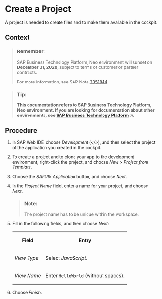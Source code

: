<!-- loio5695f58aaa6242c3b1c7a1654209eafd -->

# Create a Project

A project is needed to create files and to make them available in the cockpit.



## Context

> ### Remember:  
> SAP Business Technology Platform, Neo environment will sunset on **December 31, 2028**, subject to terms of customer or partner contracts.
> 
> For more information, see SAP Note [3351844](https://me.sap.com/notes/3351844).

> ### Tip:  
> **This documentation refers to SAP Business Technology Platform, Neo environment. If you are looking for documentation about other environments, see [SAP Business Technology Platform](https://help.sap.com/viewer/65de2977205c403bbc107264b8eccf4b/Cloud/en-US/6a2c1ab5a31b4ed9a2ce17a5329e1dd8.html "SAP Business Technology Platform (SAP BTP) is an integrated offering comprised of four technology portfolios: database and data management, application development and integration, analytics, and intelligent technologies. The platform offers users the ability to turn data into business value, compose end-to-end business processes, and build and extend SAP applications quickly.") :arrow_upper_right:.**



<a name="loio5695f58aaa6242c3b1c7a1654209eafd__steps_mxv_1g3_24"/>

## Procedure

1.  In SAP Web IDE, choose *Development* \(*</\>*\), and then select the project of the application you created in the cockpit.

2.  To create a project and to clone your app to the development environment, right-click the project, and choose *New* \> *Project from Template*.

3.  Choose the *SAPUI5 Application* button, and choose *Next*.

4.  In the *Project Name* field, enter a name for your project, and choose *Next*.

    > ### Note:  
    > The project name has to be unique within the workspace.

5.  Fill in the following fields, and then choose *Next*:


    <table>
    <tr>
    <th valign="top">

    Field


    
    </th>
    <th valign="top">

    Entry


    
    </th>
    </tr>
    <tr>
    <td valign="top">
    
    *View Type*


    
    </td>
    <td valign="top">
    
    Select *JavaScript*.


    
    </td>
    </tr>
    <tr>
    <td valign="top">
    
    *View Name*


    
    </td>
    <td valign="top">
    
    Enter `HelloWorld` \(without spaces\).


    
    </td>
    </tr>
    </table>
    
6.  Choose *Finish*.


